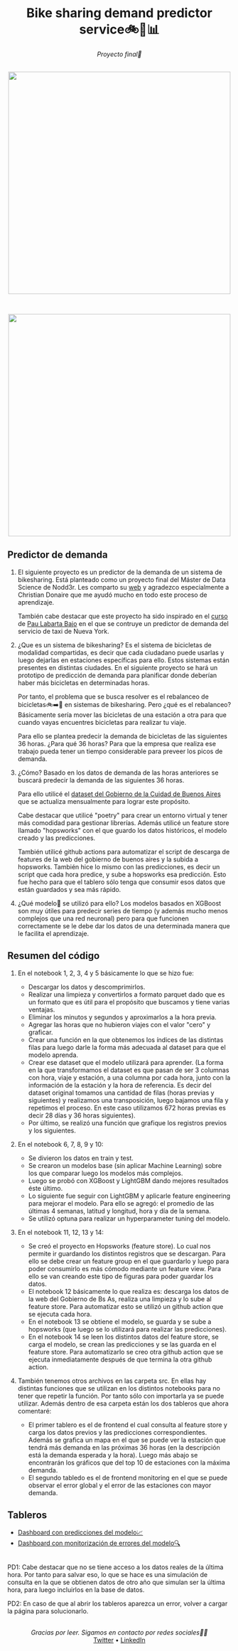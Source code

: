 <div align="center">
    <h1>Bike sharing demand predictor service🚲🚛📊</h1>
    <i>Proyecto final🚀</i>
</div>

<br />

<p align="center">
<img src="https://media.giphy.com/media/v1.Y2lkPTc5MGI3NjExOXh6ajJvaHZ4ZWlidmpqaWV6amY0ejJvcDBuNjN6ZXZzemllaThkNSZlcD12MV9pbnRlcm5hbF9naWZfYnlfaWQmY3Q9Zw/0Bw3NBLM3mMmzILD7x/giphy.gif" width="500" align="center">
</p>

<br />

<p align="center">
<img src="https://media.giphy.com/media/v1.Y2lkPTc5MGI3NjExdHBxcjl4cno0eW5wc211ZXhtYWIwdTljYXp3Y3V0bHplcnB2MzZzOSZlcD12MV9pbnRlcm5hbF9naWZfYnlfaWQmY3Q9Zw/B6CSUxVP4r35Qr0MCI/giphy.gif" width="500" align="center">
</p>

## Predictor de demanda
1. El siguiente proyecto es un predictor de la demanda de un sistema de bikesharing. Está planteado como un proyecto final del Máster de Data Science de Nodd3r. Les comparto su [web](https://nodd3r.com/) y agradezco especialmente a Christian Donaire que me ayudó mucho en todo este proceso de aprendizaje.

    También cabe destacar que este proyecto ha sido inspirado en el [curso](https://www.realworldml.xyz/a/2147729293/gHLFS4dL) de [Pau Labarta Bajo](https://github.com/Paulescu) en el que se contruye un predictor de demanda del servicio de taxi de Nueva York.

2. ¿Que es un sistema de bikesharing? Es el sistema de bicicletas de modalidad compartidas, es decir que cada ciudadano puede usarlas y luego dejarlas en estaciones específicas para ello. Estos sistemas están presentes en distintas ciudades. En el siguiente proyecto se hará un prototipo de predicción de demanda para planificar donde deberían haber más bicicletas en determinadas horas.

    Por tanto, el problema que se busca resolver es el rebalanceo de bicicletas🚲➡️🚛 en sistemas de bikesharing. Pero ¿qué es el rebalanceo? Básicamente sería mover las bicicletas de una estación a otra para que cuando vayas encuentres bicicletas para realizar tu viaje.

    Para ello se plantea predecir la demanda de bicicletas de las siguientes 36 horas. ¿Para qué 36 horas? Para que la empresa que realiza ese trabajo pueda tener un tiempo considerable para preveer los picos de demanda.

3. ¿Cómo? Basado en los datos de demanda de las horas anteriores se buscará predecir la demanda de las siguientes 36 horas.

    Para ello utilicé el [dataset del Gobierno de la Cuidad de Buenos Aires](https://data.buenosaires.gob.ar/dataset/bicicletas-publicas) que se actualiza mensualmente para lograr este propósito. 
    
    Cabe destacar que utilicé "poetry" para crear un entorno virtual y tener más comodidad para gestionar librerías. Además utilicé un feature store llamado "hopsworks" con el que guardo los datos históricos, el modelo creado y las predicciones.

    También utilicé github actions para automatizar el script de descarga de features de la web del gobierno de buenos aires y la subida a hopsworks. También hice lo mismo con las predicciones, es decir un script que cada hora predice, y sube a hopsworks esa predicción. Esto fue hecho para que el tablero sólo tenga que consumir esos datos que están guardados y sea más rápido.

4. ¿Qué modelo🤖 se utilizó para ello? Los modelos basados en XGBoost son muy útiles para predecir series de tiempo (y además mucho menos complejos que una red neuronal) pero para que funcionen correctamente se le debe dar los datos de una determinada manera que le facilita el aprendizaje. 


## Resumen del código
1. En el notebook 1, 2, 3, 4 y 5 básicamente lo que se hizo fue:
    - Descargar los datos y descomprimirlos.
    - Realizar una limpieza y convertirlos a formato parquet dado que es un formato que es útil para el propósito que buscamos y tiene varias ventajas.
    - Eliminar los minutos y segundos y aproximarlos a la hora previa.
    - Agregar las horas que no hubieron viajes con el valor "cero" y graficar.
    - Crear una función en la que obtenemos los índices de las distintas filas para luego darle la forma más adecuada al dataset para que el modelo aprenda.
    - Crear ese dataset que el modelo utilizará para aprender. (La forma en la que transformamos el dataset es que pasan de ser 3 columnas con hora, viaje y estación, a una columna por cada hora, junto con la información de la estación y la hora de referencia. Es decir del dataset original tomamos una cantidad de filas (horas previas y siguientes) y realizamos una transposición, luego bajamos una fila y repetimos el proceso. En este caso utilizamos 672 horas previas es decir 28 días y 36 horas siguientes).
    - Por último, se realizó una función que grafique los registros previos y los siguientes.

 2. En el notebook 6, 7, 8, 9 y 10:
    - Se divieron los datos en train y test.
    - Se crearon un modelos base (sin aplicar Machine Learning) sobre los que comparar luego los modelos más complejos.
    - Luego se probó con XGBoost y LightGBM dando mejores resultados éste último.
    - Lo siguiente fue seguir con LightGBM y aplicarle feature engineering para mejorar el modelo. Para ello se agregó: el promedio de las últimas 4 semanas, latitud y longitud, hora y día de la semana.
    - Se utilizó optuna para realizar un hyperparameter tuning del modelo.

 3. En el notebook 11, 12, 13 y 14:
    - Se creó el proyecto en Hopsworks (feature store). Lo cual nos permite ir guardando los distintos registros que se descargan. Para ello se debe crear un feature group en el que guardarlo y luego para poder consumirlo es más cómodo mediante un feature view. Para ello se van creando este tipo de figuras para poder guardar los datos.
    - El notebook 12 básicamente lo que realiza es: descarga los datos de la web del Gobierno de Bs As, realiza una limpieza y lo sube al feature store. Para automatizar esto se utilizó un github action que se ejecuta cada hora.
    - En el notebook 13 se obtiene el modelo, se guarda y se sube a hopsworks (que luego se lo utilizará para realizar las predicciones).
    - En el notebook 14 se leen los distintos datos del feature store, se carga el modelo, se crean las predicciones y se las guarda en el feature store. Para automatizarlo se creo otra github action que se ejecuta inmediatamente después de que termina la otra github action.

 4. También tenemos otros archivos en las carpeta src. En ellas hay distintas funciones que se utilizan en los distintos notebooks para no tener que repetir la función. Por tanto sólo con importarla ya se puede utilizar. Además dentro de esa carpeta están los dos tableros que ahora comentaré:
    - El primer tablero es el de frontend el cual consulta al feature store y carga los datos previos y las predicciones correspondientes. Además se grafica un mapa en el que se puede ver la estación que tendrá más demanda en las próximas 36 horas (en la descripción está la demanda esperada y la hora). Luego más abajo se encontrarán los gráficos que del top 10 de estaciones con la máxima demanda.
    - El segundo tabledo es el de frontend monitoring en el que se puede observar el error global y el error de las estaciones con mayor demanda.

## Tableros
- [Dashboard con predicciones del modelo📈](https://bike-sharing-demand-predictor-ecobici.streamlit.app/)
- [Dashboard con monitorización de errores del modelo🔍](https://bike-sharing-mae-error-monitoring.streamlit.app/)

 <br />
 PD1: Cabe destacar que no se tiene acceso a los datos reales de la última hora. Por tanto para salvar eso, lo que se hace es una simulación de consulta en la que se obtienen datos de otro año que simulan ser la última hora, para luego incluirlos en la base de datos.

 PD2: En caso de que al abrir los tableros aparezca un error, volver a cargar la página para solucionarlo.

<br />
<div align="center">
    <i>Gracias por leer. Sigamos en contacto por redes sociales🙌🏻</i>
    <br />
    <a href="https://twitter.com/javieryanzon">Twitter</a> •
    <a href="https://www.linkedin.com/in/javieryanzon">LinkedIn</a>
<br />
</div>

 
